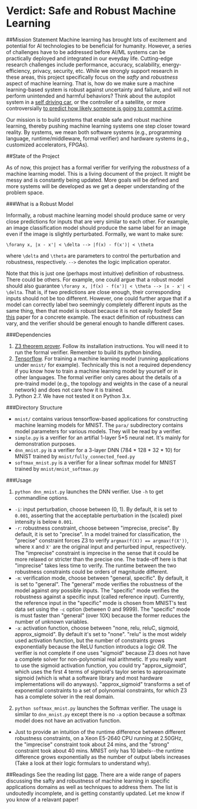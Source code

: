 # Verdict: Safe and Robust Machine Learning

##Mission Statement
Machine learning has brought lots of excitement and potential for AI technologies to be beneficial for humanity. However, a series of challenges have to be addressed before AI/ML systems can be practically deployed and integrated in our eveyday life. Cutting-edge research challenges include performance, accuracy, scalability, energy-efficiency, privacy, security, etc. While we strongly support research in these areas, this project specifically focus on the *safty* and *robustness* aspect of machine learning. That is, how do we make sure a machine learning-based system is robust against uncertainty and failure, and will not perform unintended and harmful behaviors? Think about the autopilot system in a [self driving car](http://www.nytimes.com/2016/07/13/business/tesla-autopilot-fatal-crash-investigation.html?_r=0), or the controller of a satellite, or more controversially [to predict how likely someone is going to commit a crime](http://www.bloomberg.com/features/2016-richard-berk-future-crime/).

Our mission is to build systems that enable safe and robust machine learning, thereby pushing machine learning systems one step closer toward reality. By systems, we mean both software systems (e.g., programming language, runtime/middleware, formal verifier) and hardware systems (e.g., customized accelerators, FPGAs).

##State of the Project

As of now, this project has a formal verifier for verifying the *robustness* of a machine learning model. This is a living document of the project. It might be messy and is constantly being updated. More goals will be defined and more systems will be developed as we get a deeper understanding of the problem space.

###What is a Robust Model

Informally, a robust machine learning model should produce same or very close predictions for inputs that are very similar to each other. For example, an image classification model should produce the same label for an image even if the image is slightly perturbated. Formally, we want to make sure:

```
\forany x, |x - x'| < \delta --> |f(x) - f(x')| < \theta
```
where `\delta` and `\theta` are parameters to control the perturbation and robustness, respectively. `-->` denotes the logic implication operator.

Note that this is just one (perhaps most intuitive) definition of robustness. There could be others. For example, one could argue that a robust model should also guarantee `\forany x, |f(x) - f(x')| < \theta --> |x - x'| < \delta`. That is, if two predictions are close enough, their corresponding inputs should not be too different. However, one could further argue that if a model can correctly label two seemingly completely different inputs as the same thing, then that model is robust because it is not easily fooled! See [this](http://arxiv.org/pdf/1412.1897v4.pdf) paper for a concrete example. The exact definition of robustness can vary, and the verifier should be general enough to handle different cases.

###Dependencies
1. [Z3 theorem prover](https://github.com/Z3Prover/z3). Follow its installation instructions. You will need it to run the formal verifier. Remember to build its python binding.
2. [Tensorflow](https://github.com/tensorflow/tensorflow). For training a machine learning model (running applications under `mnist/` for example). Technically this is not a required dependency if you know how to train a machine learning model by yourself or in other languages. The formal verifier only cares about the details of a pre-traind model (e.g., the topology and weights in the case of a neural network) and does not care how it is trained.
3. Python 2.7. We have not tested it on Python 3.x.

###Directory Structure
* `mnist/` contains various tensorflow-based applications for constructing machine learning models for MNIST. The `para/` subdirectory contains model parameters for various models. They will be read by a verifier.
* `simple.py` is a verifier for an artifial 1-layer 5*5 neural net. It's mainly for demonstration purposes.
* `dnn_mnist.py` is a verifier for a 3-layer DNN (784 * 128 * 32 * 10) for MNIST trained by `mnist/fully_connected_feed.py`
* `softmax_mnist.py` is a verifier for a linear softmax model for MNIST trained by `mnist/mnist_softmax.py`

###Usage
1. `python dnn_mnist.py` launches the DNN verifier. Use `-h` to get commandline options.
  * `-i`: input perturbation, choose between (0, 1). By default, it is set to `0.001`, asserting that the acceptable perturbation in the (scaled) pixel intensity is below `0.001`.
  * `-r`: robustness constraint, choose between "imprecise, precise". By default, it is set to "precise". In a model trained for classification, the "precise" constraint forces Z3 to verify `argmax(f(X)) == argmax(f(X'))`, where `X` and `X'` are the original input and perturbed input, respectively. The "imprecise" constraint is imprecise in the sense that it could be more relaxed or stricter than the precise one. The trade-off here is that "imprecise" takes less time to verify. The runtime between the two robustness constraints could be orders of magnituide different.
  * `-m`: verification mode, choose between "general, specific". By default, it is set to "general". The "general" mode verifies the robustness of the model against *any* possible inputs. The "specific" mode verifies the robustness against a specific input (called reference input). Currently, the reference input in the "specific" mode is chosen from MNIST's test data set using the `-c` option (between 0 and 9999). The "specific" mode is must faster than "general" (over 10X) because the former reduces the number of unknown variables.
  * `-a`: activation function, choose between "none, relu, reluC, sigmoid, approx_sigmoid". By default it's set to "none". "relu" is the most widely used activation function, but the number of constraints grows exponentially because the ReLU function introducs a logic *OR*. The verifier is not complete if one uses "sigmoid" because Z3 does not have a complete solver for non-polynomial real arithmetic. If you really want to use the sigmoid activation function, you could try "approx_sigmoid", which uses the first 4 terms of sigmoid's taylor series to approaximate sigmoid (which is what a software library and most hardware implementations will do anyways). "approx_sigmoid" transforms a set of exponential constraints to a set of polynomial constraints, for which Z3 has a complete solver in the real domain.
2. `python softmax_mnist.py` launches the Softmax verifier. The usage is similar to `dnn_mnist.py` except there is no `-a` option because a softmax model does not have an activation function.
  * Just to provide an intuition of the runtime difference between different robustness constraints, on a Xeon E5-2640 CPU running at 2.50GHz, the "imprecise" constraint took about 24 mins, and the "strong" constraint took about 40 mins. MNIST only has 10 labels--the runtime difference grows exponentially as the number of output labels increases (Take a look at their logic formulars to understand why).

##Readings
See the reading list [page](https://github.com/yuhao/verdict/blob/master/readings.md). There are a wide range of papers discussing the safty and robustness of machine learning in specific applications domains as well as techniques to address them. The list is undoutedly incomplete, and is getting constantly updated. Let me know if you know of a relavant paper!

